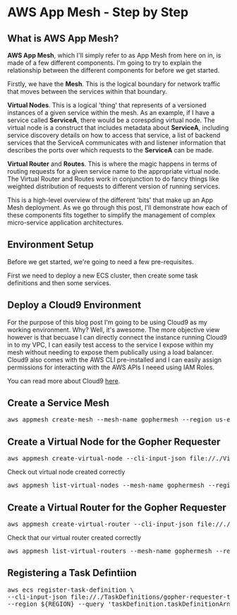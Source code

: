 # AWS App Mesh - Step by Step

## What is AWS App Mesh?

**AWS App Mesh**, which I'll simply refer to as App Mesh from here on in, is made of a few different components. I'm going to try to explain the relationship between the different components for before we get started.

Firstly, we have the **Mesh**. This is the logical boundary for network traffic that moves between the services within that boundary.

**Virtual Nodes**. This is a logical 'thing' that represents of a versioned instances of a given service within the mesh. As an example, if I have a service called **ServiceA**, there would be a corespding virtual node. The virtual node is a construct that includes metadata about **ServiceA**, including service discovery details on how to access that service, a list of backend services that the ServiceA communicates with and listener information that describes the ports over which requests to the **ServiceA** can be made.

**Virtual Router** and **Routes**. This is where the magic happens in terms of routing requests for a given service name to the appropriate virtual node. The Virtual Router and Routes work in conjunction to do fancy things like weighted distribution of requests to different version of running services.

This is a high-level overview of the different 'bits' that make up an App Mesh deployment. As we go through this post, I'll demonstrate how each of these components fits together to simplify the management of complex micro-service application architectures.

## Environment Setup

Before we get started, we're going to need a few pre-requisites. 

First we need to deploy a new ECS cluster, then create some task definitions and then some services.

## Deploy a Cloud9 Environment

For the purpose of this blog post I'm going to be using Cloud9 as my working environment. Why? Well, it's awesome.
The more objective view however is that becuase I can directly connect the instance running Cloud9 in to my VPC, I can easily test access to the service I expose within my mesh without needing to expose them publically using a load balancer. Cloud9 also comes with the AWS CLI pre-installed and I can easily assign permissions for interacting with the AWS APIs I neeed using IAM Roles.

You can read more about Cloud9 [here](https://aws.amazon.com/cloud9).

## Create a Service Mesh

<pre>
aws appmesh create-mesh --mesh-name gophermesh --region us-east-1
</pre>

## Create a Virtual Node for the Gopher Requester

<pre>
aws appmesh create-virtual-node --cli-input-json file://./VirtualNodes/virtual-node-requestor.json --region us-east-1
</pre>

Check out virtual node created correctly

<pre>
aws appmesh list-virtual-nodes --mesh-name gophermesh --region us-east-1
</pre>

## Create a Virtual Router for the Gopher Requester

<pre>
aws appmesh create-virtual-router --cli-input-json file://./VirtualRouter/virtual-router-requester.json --region us-east-1
</pre>

Check that our virtual router created correctly

<pre>
aws appmesh list-virtual-routers --mesh-name gophermesh --region us-east-1
</pre>

## Registering a Task Defintiion

<pre>
aws ecs register-task-definition \
--cli-input-json file://./TaskDefinitions/gopher-requester-task \
--region ${REGION} --query 'taskDefinition.taskDefinitionArn'
</pre>